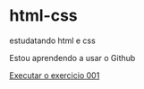 # html-css
 estudatando html e css

 Estou aprendendo a usar o Github
 
<a href="https://25092018.github.io/html-css/exercicios/ex001/index.html">
Executar o exercicio 001</a>
